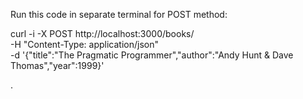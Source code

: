 Run this code in separate terminal for POST method:

curl -i -X POST http://localhost:3000/books/ \
  -H "Content-Type: application/json" \
  -d '{"title":"The Pragmatic Programmer","author":"Andy Hunt & Dave Thomas","year":1999}'

.